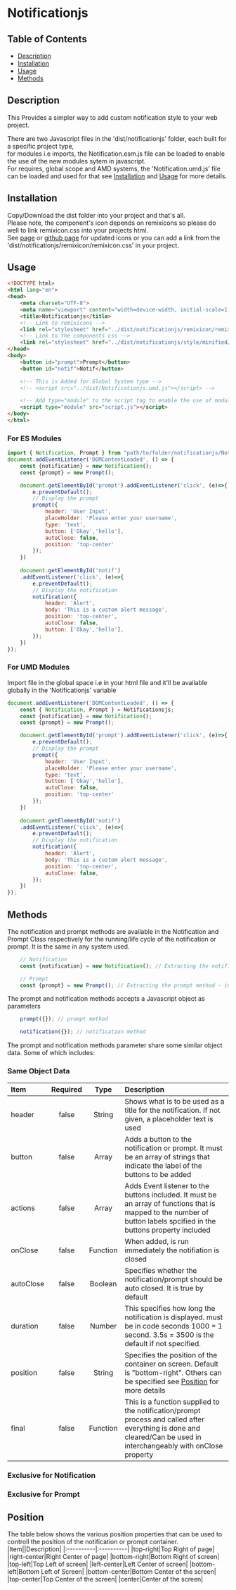 # Notificationjs

## Table of Contents
- [Description](#description)  
- [Installation](#installation)  
- [Usage](#usage)  
- [Methods](#methods)  

## Description
This Provides a simpler way to add custom notification style to your web project.  
  
There are two Javascript files in the 'dist/notificationjs' folder, each built for a specific project type,  
for modules i.e imports, the Notification.esm.js file can be loaded to enable the use of the new modules sytem in javascript.  
For requires, global scope and AMD systems, the 'Notification.umd.js' file can be loaded and used for that see [Installation](#installation) and [Usage](#usage) for more details.

## Installation
Copy/Download the dist folder into your project and that's all.  
Please note, the component's icon depends on remixicons so please do well to link remixicon.css into your projects html.  
See [page](https://remixicon.com/) or [github page](https://github.com/Remix-Design/RemixIcon) for updated icons or you can add a link from the 'dist/notificationjs/remixicon/remixicon.css' in your project.

## Usage
```html
<!DOCTYPE html>
<html lang="en">
<head>
    <meta charset="UTF-8">
    <meta name="viewport" content="width=device-width, initial-scale=1.0">
    <title>Notificationjs</title>
    <!-- Link to remixicons -->
    <link rel="stylesheet" href="../dist/notificationjs/remixicon/remixicon.css">
    <!-- Link to the components css -->
    <link rel="stylesheet" href="../dist/notificationjs/style/minified/notification.min.css">
</head>
<body>
    <button id="prompt">Prompt</button>
    <button id="notif">Notif</button>

    <!-- This is Added for Global System type -->
    <!-- <script src="../dist/Notificationjs.umd.js"></script> -->

    <!-- Add type="module" to the script tag to enable the use of modules  -->
    <script type="module" src="script.js"></script>
</body>
</html>
```  
  
  
### For ES Modules
```Javascript
import { Notification, Prompt } from "path/to/folder/notificationjs/Notificationjs.esm.js";
document.addEventListener('DOMContentLoaded', () => {
    const {notification} = new Notification();
    const {prompt} = new Prompt();

    document.getElementById('prompt').addEventListener('click', (e)=>{
        e.preventDefault();
        // Display the prompt
        prompt({
            header: 'User Input',
            placeHolder: 'Please enter your username',
            type: 'text',
            button: ['Okay','hello'],
            autoClose: false,
            position: 'top-center'
        });
    })
    
    document.getElementById('notif')
    .addEventListener('click', (e)=>{
        e.preventDefault();
        // Display the notification
        notification({
            header: 'Alert',
            body: 'This is a custom alert message',
            position: 'top-center',
            autoClose: false,
            button: ['Okay','hello'],
        });
    })  
});
```
### For UMD Modules
Import file in the global space i.e in your html file and it'll be available globally in the 'Notificationjs' variable
```Javascript
document.addEventListener('DOMContentLoaded', () => {
    const { Notification, Prompt } = Notificationsjs;
    const {notification} = new Notification();
    const {prompt} = new Prompt();

    document.getElementById('prompt').addEventListener('click', (e)=>{
        e.preventDefault();
        // Display the prompt
        prompt({
            header: 'User Input',
            placeHolder: 'Please enter your username',
            type: 'text',
            button: ['Okay','hello'],
            autoClose: false,
            position: 'top-center'
        });
    })
    
    document.getElementById('notif')
    .addEventListener('click', (e)=>{
        e.preventDefault();
        // Display the notification
        notification({
            header: 'Alert',
            body: 'This is a custom alert message',
            position: 'top-center',
            autoClose: false,
        });
    })
});
```

## Methods
The notification and prompt methods are available in the Notification and Prompt Class respectively for the running/life cycle of the notification or prompt. It is the same in any system used.
```Javascript
    // Notification
    const {notification} = new Notification(); // Extracting the notification method - inline (Class Object Destructuring)

    // Prompt
    const {prompt} = new Prompt(); // Extracting the prompt method - inline (Class Object Destructuring)
```  
The prompt and notification methods accepts a Javascript object as parameters
```Javascript
    prompt({}); // prompt method

    notification({}); // notification method
```    
The prompt and notification methods parameter share some similar object data. Some of which includes:
### Same Object Data
|Item|Required|Type|Description|
|:----------|:----------:|:----------:|:----------|
|header|false|String|Shows what is to be used as a title for the notification. If not given, a placeholder text is used|
|button|false|Array|Adds a button to the notification or prompt. It must be an array of strings that indicate the label of the buttons to be added|
|actions|false|Array|Adds Event listener to the buttons included. It must be an array of functions that is mapped to the number of button labels spcified in the buttons property included|
|onClose|false|Function|When added, is run immediately the notifiation is closed|
|autoClose|false|Boolean|Specifies whether the notification/prompt should be auto closed. It is true by default|
|duration|false|Number|This specifies how long the notification is displayed. must be in code seconds 1000 = 1 second. 3.5s = 3500 is the default if not specified.|
|position|false|String|Specifies the position of the container on screen. Default is "bottom-right". Others can be specified see [Position](#position) for more details|
|final|false|Function|This is a function supplied to the notification/prompt process and called after everything is done and cleared/Can be used in interchangeably with onClose property|
### Exclusive for Notification
### Exclusive for Prompt
## Position
The table below shows the various position properties that can be used to controll the position of the notification or prompt container.
|Item||Description|
|:----------|:----------|
|top-right|Top Right of page|
|right-center|Right Center of page|
|bottom-right|Bottom Right of screen|
|top-left|Top Left of screen|
|left-center|Left Center of screen|
|bottom-left|Bottom Left of Screen|
|bottom-center|Bottom Center of the screen|
|top-center|Top Center of the screen|
|center|Center of the screen|
